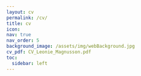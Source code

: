 ```yaml
---
layout: cv
permalink: /cv/
title: cv
icon:
nav: true
nav_order: 5
background_image: /assets/img/webBackground.jpg
cv_pdf: CV_Leonie_Magnusson.pdf
toc:
  sidebar: left
---
```

